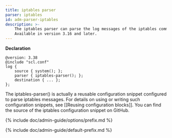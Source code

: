 ```yaml
---
title: iptables parser
parser: iptables
id: adm-parser-iptables
description: >-
    The iptables parser can parse the log messages of the iptables command.
    Available in version 3.16 and later.
---
```


**Declaration**

    @version: 3.38
    @include "scl.conf"
    log {
        source { system(); };
        parser { iptables-parser(); };
        destination { ... };
    };

The iptables-parser() is actually a reusable configuration snippet
configured to parse iptables messages. For details on using or writing
such configuration snippets, see [[Reusing configuration blocks]].
You can find the source of the iptables configuration snippet on GitHub.

{% include doc/admin-guide/options/prefix.md %}

{% include doc/admin-guide/default-prefix.md %}
